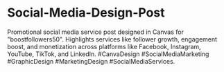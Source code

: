 # Social-Media-Design-Post
Promotional social media service post designed in Canvas for "boostfollowers50". Highlights services like follower growth, engagement boost, and monetization across platforms like Facebook, Instagram, YouTube, TikTok, and LinkedIn. #CanvaDesign #SocialMediaMarketing #GraphicDesign  #MarketingDesign #SocialMediaServices.
